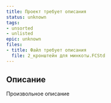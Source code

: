 ```yaml
---
title: Проект требует описания
status: unknown
tags:
- unsorted
- unlisted
epic: unknown
files:
- title: Файл требует описания
  file: 2_кронштейн для минкоты.FCStd
---
```



## Описание

Произвольное описание
